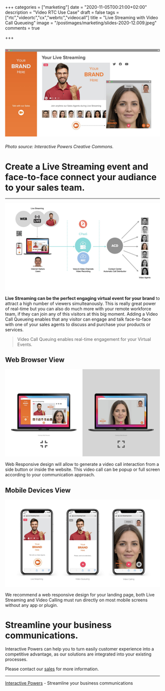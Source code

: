 +++
categories = ["marketing"]
date = "2020-11-05T00:21:00+02:00"
description = "Video RTC Use Case"
draft = false
tags = ["rtc","videortc","cx","webrtc","videocall"]
title = "Live Streaming with Video Call Queueing"
image = "/postimages/marketing/slides-2020-12.009.jpeg"
comments = true

+++

![Live Streaming & Video Call](/postimages/marketing/slides-2020-12.009.jpeg)
-------
###### Photo source: Interactive Powers Creative Commons.

#	Create a Live Streaming event and face-to-face connect your audiance to your sales team.
---

![Live Streaming & Video Call](/postimages/marketing/slides-2020-12.030.jpeg)

**Live Streaming can be the perfect engaging virtual event for your brand** to attract a high number of viewers simulteanously. This is really great power of real-time but you can also do much more with your remote workforce team, if they can join any of this visitors at this big moment. Adding a Video Call Queueing enables that any visitor can engage and talk face-to-face with one of your sales agents to discuss and purchase your products or services.

> Video Call Queuing enables real-time engagement for your Virtual Events.

##	Web Browser View

![Live Streaming & Video Call](/postimages/marketing/slides-2020-12.012.jpeg)

Web Responsive design will allow to generate a video call interaction from a side button or inside the website. This video call can be popup or full screen according to your communication approach.

##	Mobile Devices View

![Live Streaming & Video Call](/postimages/marketing/slides-2020-12.013.jpeg)

We recommend a web responsive design for your landing page, both Live Streaming and Video Calling must run directly on most mobile screens without any app or plugin.

#	Streamline your business communications.

Interactive Powers can help you to turn easily customer experience into a competitive advantage, as our solutions are integrated into your existing processes.

Please contact our [sales](https://www.ivrpowers.com/support-services/) for more information.

---
[Interactive Powers](https://www.ivrpowers.com/) - Streamline your business communications
